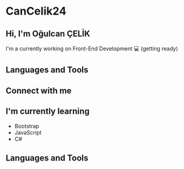 # CanCelik24

## Hi, I'm Oğulcan ÇELİK

I'm a currently working on Front-End Development 💻  (getting ready)

## Languages and Tools

## Connect with me

## I'm currently learning

- Bootstrap
- JavaScript
- C# 

## Languages and Tools
